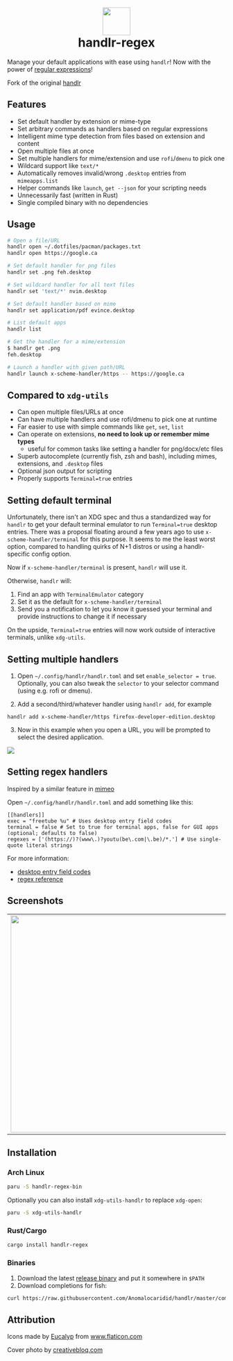 <h1 align=center> <img src="https://user-images.githubusercontent.com/11352152/82113733-3f9c9800-9726-11ea-977d-a2f43e5d392e.png" width=64 align=top /><br/>handlr-regex</h1>

Manage your default applications with ease using `handlr`! Now with the power of [regular expressions](#setting-regex-handlers)!

Fork of the original [handlr](https://github.com/chmln/handlr)

## Features

- Set default handler by extension or mime-type
- Set arbitrary commands as handlers based on regular expressions
- Intelligent mime type detection from files based on extension and content
- Open multiple files at once
- Set multiple handlers for mime/extension and use `rofi`/`dmenu` to pick one
- Wildcard support like `text/*`
- Automatically removes invalid/wrong `.desktop` entries from `mimeapps.list`
- Helper commands like `launch`, `get --json` for your scripting needs
- Unnecessarily fast (written in Rust)
- Single compiled binary with no dependencies

## Usage

```sh
# Open a file/URL
handlr open ~/.dotfiles/pacman/packages.txt
handlr open https://google.ca

# Set default handler for png files
handlr set .png feh.desktop

# Set wildcard handler for all text files
handlr set 'text/*' nvim.desktop

# Set default handler based on mime
handlr set application/pdf evince.desktop

# List default apps
handlr list

# Get the handler for a mime/extension
$ handlr get .png
feh.desktop

# Launch a handler with given path/URL
handlr launch x-scheme-handler/https -- https://google.ca
```

## Compared to `xdg-utils`

- Can open multiple files/URLs at once
- Can have multiple handlers and use rofi/dmenu to pick one at runtime
- Far easier to use with simple commands like `get`, `set`, `list`
- Can operate on extensions, **no need to look up or remember mime types**
  - useful for common tasks like setting a handler for png/docx/etc files
- Superb autocomplete (currently fish, zsh and bash), including mimes, extensions, and `.desktop` files
- Optional json output for scripting
- Properly supports `Terminal=true` entries

## Setting default terminal 

Unfortunately, there isn't an XDG spec and thus a standardized way for `handlr` to get your default terminal emulator to run `Terminal=true` desktop entries. There was a proposal floating around a few years ago to use `x-scheme-handler/terminal` for this purpose. It seems to me the least worst option, compared to handling quirks of N+1 distros or using a handlr-specific config option. 

Now if `x-scheme-handler/terminal` is present, `handlr` will use it. 

Otherwise, `handlr` will:
1. Find an app with `TerminalEmulator` category
2. Set it as the default for `x-scheme-handler/terminal`
3. Send you a notification to let you know it guessed your terminal and provide instructions to change it if necessary

On the upside, `Terminal=true` entries will now work outside of interactive terminals, unlike `xdg-utils`.

## Setting multiple handlers

1) Open `~/.config/handlr/handlr.toml` and set `enable_selector = true`. Optionally, you can also tweak the `selector` to your selector command (using e.g. rofi or dmenu).

2) Add a second/third/whatever handler using `handlr add`, for example
```
handlr add x-scheme-handler/https firefox-developer-edition.desktop
```

3) Now in this example when you open a URL, you will be prompted to select the desired application.

![](https://user-images.githubusercontent.com/11352152/85187445-c4bb2580-b26d-11ea-80a6-679e494ab062.png)

## Setting regex handlers

Inspired by a similar feature in [mimeo](https://xyne.dev/projects/mimeo/)

Open `~/.config/handlr/handlr.toml` and add something like this:
```
[[handlers]]
exec = "freetube %u" # Uses desktop entry field codes
terminal = false # Set to true for terminal apps, false for GUI apps (optional; defaults to false)
regexes = ['(https://)?(www\.)?youtu(be\.com|\.be)/*.'] # Use single-quote literal strings
```

For more information:
* [desktop entry field codes](https://specifications.freedesktop.org/desktop-entry-spec/desktop-entry-spec-latest.html#exec-variables)
* [regex reference](https://docs.rs/regex/latest/regex/#syntax)

## Screenshots

<table><tr><td>
<img src=https://user-images.githubusercontent.com/11352152/82159698-2434a880-985e-11ea-95c7-a07694ea9691.png width=500>
</td><td>
<img width=450 src=https://user-images.githubusercontent.com/11352152/82159699-2434a880-985e-11ea-9493-c21773093c38.png>
</td></tr></table>

## Installation

### Arch Linux

```sh
paru -S handlr-regex-bin
```

Optionally you can also install `xdg-utils-handlr` to replace `xdg-open`:

```sh
paru -S xdg-utils-handlr
```

### Rust/Cargo

```sh
cargo install handlr-regex
```

### Binaries

1. Download the latest [release binary](https://github.com/Anomalocaridid/handlr/releases) and put it somewhere in `$PATH`
2. Download completions for fish:
```sh
curl https://raw.githubusercontent.com/Anomalocaridid/handlr/master/completions/handlr.fish --create-dirs -o ~/.config/fish/completions/handlr.fish
```

## Attribution
Icons made by <a href="https://www.flaticon.com/authors/eucalyp" title="Eucalyp">Eucalyp</a> from <a href="https://www.flaticon.com/" title="Flaticon"> www.flaticon.com</a>

Cover photo by [creativebloq.com](https://creativebloq.com)
